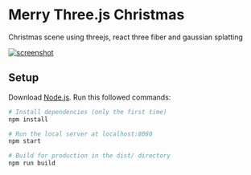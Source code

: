 # Merry Three.js Christmas

Christmas scene using threejs, react three fiber and gaussian splatting

[![screenshot](https://threejs-christmas.vercel.app/preview.jpg)](https://threejs-christmas.vercel.app/)

## Setup

Download [Node.js](https://nodejs.org/en/download/).
Run this followed commands:

```bash
# Install dependencies (only the first time)
npm install

# Run the local server at localhost:8080
npm start

# Build for production in the dist/ directory
npm run build
```
